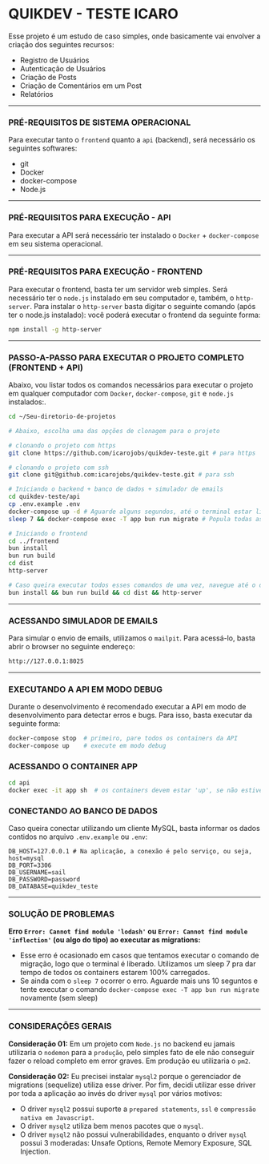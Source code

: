 # QUIKDEV - TESTE ICARO
Esse projeto é um estudo de caso simples, onde basicamente vai envolver a criação dos seguintes recursos:
- Registro de Usuários
- Autenticação de Usuários
- Criação de Posts
- Criação de Comentários em um Post
- Relatórios

---

### PRÉ-REQUISITOS DE SISTEMA OPERACIONAL
Para executar tanto o `frontend` quanto a `api` (backend), será necessário os seguintes softwares:
- git
- Docker
- docker-compose
- Node.js

---

### PRÉ-REQUISITOS PARA EXECUÇÃO - API
Para executar a API será necessário ter instalado o `Docker` + `docker-compose` em seu sistema operacional.

---

### PRÉ-REQUISITOS PARA EXECUÇÃO - FRONTEND
Para executar o frontend, basta ter um servidor web simples. Será necessário ter o `node.js` instalado em seu computador e, 
também, o `http-server`. Para instalar o `http-server` basta digitar o seguinte comando (após ter o node.js instalado):
você poderá executar o frontend da seguinte forma:
```bash
npm install -g http-server
```

---

### PASSO-A-PASSO PARA EXECUTAR O PROJETO COMPLETO (FRONTEND + API)
Abaixo, vou listar todos os comandos necessários para executar o projeto em qualquer computador com `Docker`, `docker-compose`, `git` e `node.js` instalados:.
```bash
cd ~/Seu-diretorio-de-projetos

# Abaixo, escolha uma das opções de clonagem para o projeto

# clonando o projeto com https
git clone https://github.com/icarojobs/quikdev-teste.git # para https

# clonando o projeto com ssh
git clone git@github.com:icarojobs/quikdev-teste.git # para ssh

# Iniciando o backend + banco de dados + simulador de emails
cd quikdev-teste/api
cp .env.example .env
docker-compose up -d # Aguarde alguns segundos, até o terminal estar liberado para digitar.
sleep 7 && docker-compose exec -T app bun run migrate # Popula todas as tabelas do banco de dados. Explico o sleep na seção 'SOLUÇÃO DE PROBLEMAS'

# Iniciando o frontend
cd ../frontend
bun install
bun run build
cd dist
http-server

# Caso queira executar todos esses comandos de uma vez, navegue até o diretório '/frontend' e digite:
bun install && bun run build && cd dist && http-server
```

---

### ACESSANDO SIMULADOR DE EMAILS
Para simular o envio de emails, utilizamos o `mailpit`. Para acessá-lo, basta abrir o browser no seguinte endereço:
```bash
http://127.0.0.1:8025
```

---

### EXECUTANDO A API EM MODO DEBUG
Durante o desenvolvimento é recomendado executar a API em modo de desenvolvimento para detectar erros e bugs. 
Para isso, basta executar da seguinte forma:
```bash
docker-compose stop  # primeiro, pare todos os containers da API
docker-compose up    # execute em modo debug
```

### ACESSANDO O CONTAINER APP
```bash
cd api
docker exec -it app sh  # os containers devem estar 'up', se não estiver, execute o seguinte comando antes: docker-compose up -d
```

### CONECTANDO AO BANCO DE DADOS
Caso queira conectar utilizando um cliente MySQL, basta informar os dados contidos no arquivo `.env.example` ou `.env`:
```dotenv
DB_HOST=127.0.0.1 # Na aplicação, a conexão é pelo serviço, ou seja, host=mysql
DB_PORT=3306
DB_USERNAME=sail
DB_PASSWORD=password
DB_DATABASE=quikdev_teste
```

---

### SOLUÇÃO DE PROBLEMAS
**Erro `Error: Cannot find module 'lodash'` ou `Error: Cannot find module 'inflection'` (ou algo do tipo) ao executar as migrations:**
- Esse erro é ocasionado em casos que tentamos executar o comando de migração, logo que o terminal é liberado. Utilizamos um sleep 7 pra dar tempo de todos os containers estarem 100% carregados.
- Se ainda com o `sleep 7` ocorrer o erro. Aguarde mais uns 10 seguntos e tente executar o comando `docker-compose exec -T app bun run migrate` novamente (sem sleep)

---

### CONSIDERAÇÕES GERAIS
**Consideração 01:** Em um projeto com `Node.js` no backend eu jamais utilizaria o `nodemon` para a `produção`, 
pelo simples fato de ele não conseguir fazer o reload completo em error graves. Em produção eu utilizaria o `pm2`.

**Consideração 02:** Eu precisei instalar `mysql2` porque o gerenciador de migrations (sequelize) utiliza esse driver. Por 
fim, decidi utilizar esse driver por toda a aplicação ao invés do driver `mysql` por vários motivos:
- O driver `mysql2` possui suporte a `prepared statements`, `ssl` e `compressão nativa em Javascript`.
- O driver `mysql2` utiliza bem menos pacotes que o `mysql`.
- O driver `mysql2` não possui vulnerabilidades, enquanto o driver `mysql` possui 3 moderadas: Unsafe Options, Remote Memory Exposure, SQL Injection.